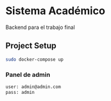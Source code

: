 # Sistema Académico

Backend para el trabajo final

## Project Setup

```sh
sudo docker-compose up
```

### Panel de admin

```sh
user: admin@admin.com
pass: admin
```

